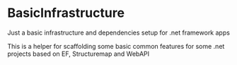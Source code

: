 # BasicInfrastructure
Just a basic infrastructure and dependencies setup for .net framework apps

This is a helper for scaffolding some basic common features for some .net projects based on EF, Structuremap and WebAPI
